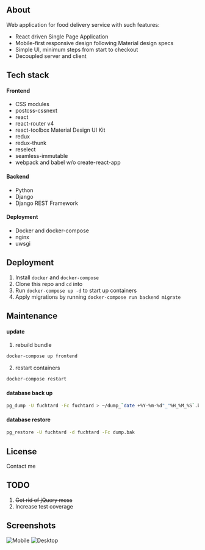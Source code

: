 ## About
Web application for food delivery service with such features:
+ React driven Single Page Application
+ Mobile-first responsive design following Material design specs
+ Simple UI, minimum steps from start to checkout
+ Decoupled server and client

## Tech stack
#### Frontend
+ CSS modules
+ postcss-cssnext
+ react
+ react-router v4
+ react-toolbox Material Design UI Kit
+ redux
+ redux-thunk
+ reselect
+ seamless-immutable
+ webpack and babel w/o create-react-app
#### Backend
+ Python
+ Django
+ Django REST Framework
#### Deployment
+ Docker and docker-compose
+ nginx
+ uwsgi

## Deployment
1. Install `docker` and `docker-compose`
1. Clone this repo and `cd` into
1. Run `docker-compose up -d` to start up containers
1. Apply migrations by running `docker-compose run backend migrate`

## Maintenance 

#### update
1. rebuild bundle
```bash
docker-compose up frontend
```
2. restart containers
```bash
docker-compose restart
```

#### database back up
```bash
pg_dump -U fuchtard -Fc fuchtard > ~/dump_`date +%Y-%m-%d"_"%H_%M_%S`.bak
```

#### database restore
```bash
pg_restore -U fuchtard -d fuchtard -Fc dump.bak
```


## License

Contact me

## TODO

1. ~~Get rid of jQuery mess~~
1. Increase test coverage

## Screenshots

![Mobile](https://i.imgur.com/qUbzqA9.png "Mobile")
![Desktop](https://i.imgur.com/pkScjPL.png "Desktop")
